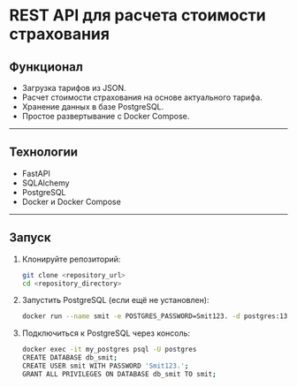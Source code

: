 # REST API для расчета стоимости страхования

## Функционал
- Загрузка тарифов из JSON.
- Расчет стоимости страхования на основе актуального тарифа.
- Хранение данных в базе PostgreSQL.
- Простое развертывание с Docker Compose.

---

## Технологии
- FastAPI
- SQLAlchemy
- PostgreSQL
- Docker и Docker Compose

---

## Запуск
1. Клонируйте репозиторий:
   ```bash
   git clone <repository_url>
   cd <repository_directory>
   
2. Запустить PostgreSQL (если ещё не установлен):
   ```bash
   docker run --name smit -e POSTGRES_PASSWORD=Smit123. -d postgres:13

3. Подключиться к PostgreSQL через консоль:
   ```bash
   docker exec -it my_postgres psql -U postgres
   CREATE DATABASE db_smit;
   CREATE USER smit WITH PASSWORD 'Smit123.';
   GRANT ALL PRIVILEGES ON DATABASE db_smit TO smit;
